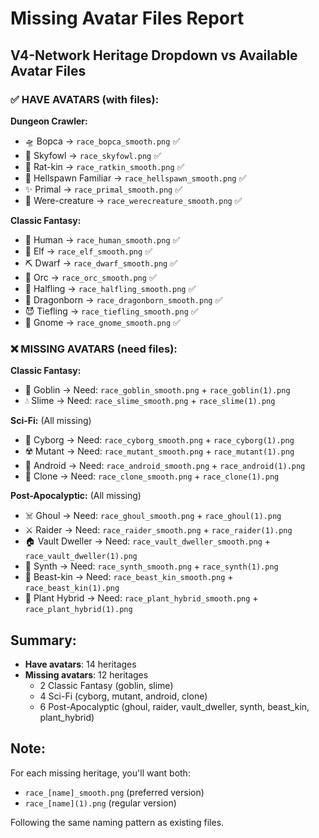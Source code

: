 # Missing Avatar Files Report

## V4-Network Heritage Dropdown vs Available Avatar Files

### ✅ **HAVE AVATARS** (with files):

**Dungeon Crawler:**
- 🛸 Bopca → `race_bopca_smooth.png` ✅
- 🦅 Skyfowl → `race_skyfowl.png` ✅
- 🐀 Rat-kin → `race_ratkin_smooth.png` ✅
- 👹 Hellspawn Familiar → `race_hellspawn_smooth.png` ✅
- ✨ Primal → `race_primal_smooth.png` ✅
- 🐺 Were-creature → `race_werecreature_smooth.png` ✅

**Classic Fantasy:**
- 👤 Human → `race_human_smooth.png` ✅
- 🧝 Elf → `race_elf_smooth.png` ✅
- ⛏️ Dwarf → `race_dwarf_smooth.png` ✅
- 💪 Orc → `race_orc_smooth.png` ✅
- 🍄 Halfling → `race_halfling_smooth.png` ✅
- 🐲 Dragonborn → `race_dragonborn_smooth.png` ✅
- 😈 Tiefling → `race_tiefling_smooth.png` ✅
- 🧙 Gnome → `race_gnome_smooth.png` ✅

### ❌ **MISSING AVATARS** (need files):

**Classic Fantasy:**
- 👺 Goblin → Need: `race_goblin_smooth.png` + `race_goblin(1).png`
- 💧 Slime → Need: `race_slime_smooth.png` + `race_slime(1).png`

**Sci-Fi:** (All missing)
- 🤖 Cyborg → Need: `race_cyborg_smooth.png` + `race_cyborg(1).png`
- ☢️ Mutant → Need: `race_mutant_smooth.png` + `race_mutant(1).png`
- 🦾 Android → Need: `race_android_smooth.png` + `race_android(1).png`
- 🧬 Clone → Need: `race_clone_smooth.png` + `race_clone(1).png`

**Post-Apocalyptic:** (All missing)
- ☠️ Ghoul → Need: `race_ghoul_smooth.png` + `race_ghoul(1).png`
- ⚔️ Raider → Need: `race_raider_smooth.png` + `race_raider(1).png`
- 🏠 Vault Dweller → Need: `race_vault_dweller_smooth.png` + `race_vault_dweller(1).png`
- 🔧 Synth → Need: `race_synth_smooth.png` + `race_synth(1).png`
- 🐺 Beast-kin → Need: `race_beast_kin_smooth.png` + `race_beast_kin(1).png`
- 🌿 Plant Hybrid → Need: `race_plant_hybrid_smooth.png` + `race_plant_hybrid(1).png`

## Summary:
- **Have avatars**: 14 heritages
- **Missing avatars**: 12 heritages
  - 2 Classic Fantasy (goblin, slime)
  - 4 Sci-Fi (cyborg, mutant, android, clone)
  - 6 Post-Apocalyptic (ghoul, raider, vault_dweller, synth, beast_kin, plant_hybrid)

## Note:
For each missing heritage, you'll want both:
- `race_[name]_smooth.png` (preferred version)
- `race_[name](1).png` (regular version)

Following the same naming pattern as existing files.
